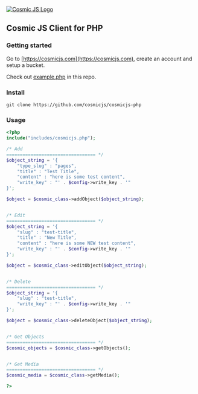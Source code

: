 [![Cosmic JS Logo](https://cosmicjs.com/images/marketing/logo-w-brand.jpg)](https://cosmicjs.com/)
## Cosmic JS Client for PHP

### Getting started
Go to [https://cosmicjs.com](https://cosmicjs.com), create an account and setup a bucket.

Check out [example.php](example.php) in this repo.

### Install
```
git clone https://github.com/cosmicjs/cosmicjs-php
```
### Usage
```php
<?php
include("includes/cosmicjs.php");

/* Add
================================= */
$object_string = '{
	"type_slug" : "pages",
	"title" : "Test Title",
	"content" : "here is some test content",
	"write_key" : "' . $config->write_key . '"
}';

$object = $cosmic_class->addObject($object_string);


/* Edit
================================= */
$object_string = '{
	"slug" : "test-title",
	"title" : "New Title",
	"content" : "here is some NEW test content",
	"write_key" : "' . $config->write_key . '"
}';

$object = $cosmic_class->editObject($object_string);


/* Delete
================================= */
$object_string = '{
	"slug" : "test-title",
	"write_key" : "' . $config->write_key . '"
}';

$object = $cosmic_class->deleteObject($object_string);


/* Get Objects
================================= */
$cosmic_objects = $cosmic_class->getObjects();


/* Get Media
================================= */
$cosmic_media = $cosmic_class->getMedia();

?>
```
